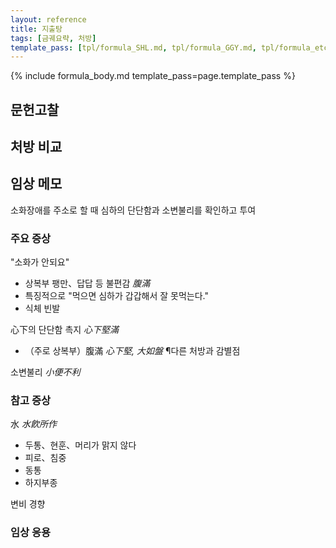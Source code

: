 ```yaml
---
layout: reference
title: 지출탕
tags: [금궤요략, 처방]
template_pass: [tpl/formula_SHL.md, tpl/formula_GGY.md, tpl/formula_etc.md]
---
```


{% include formula_body.md template_pass=page.template_pass %}


## 문헌고찰



## 처방 비교



## 임상 메모

소화장애를 주소로 할 때 심하의 단단함과 소변불리를 확인하고 투여

### 주요 증상

"소화가 안되요"
* 상복부 팽만、답답 등 불편감 _腹滿_
* 특징적으로 "먹으면 심하가 갑갑해서 잘 못먹는다."
* 식체 빈발

心下의 단단함 촉지 _心下堅滿_
* （주로 상복부）腹滿 _心下堅, 大如盤_  ¶다른 처방과 감별점

소변불리 _小便不利_


### 참고 증상

水 _水飮所作_
* 두통、현훈、머리가 맑지 않다
* 피로、침중
* 동통
* 하지부종

변비 경향

### 임상 응용
